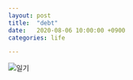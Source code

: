 ```yaml
---
layout: post
title:  "debt"
date:   2020-08-06 10:00:00 +0900
categories: life

---
```



![일기]({{site.baseurl}}/images/2020-08-06.png)
